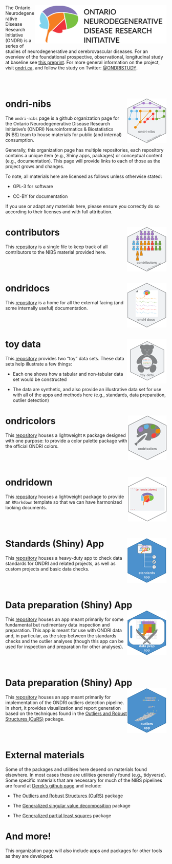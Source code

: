 
# <img src='etc/ONDRIlogo.png' align="right" height="120"/>

The Ontario Neurodegenerative Disease Research Initiative (ONDRI) is a
series of studies of neurodegenerative and cerebrovascular diseases. For
an overview of the foundational prospective, observational, longitudinal
study at baseline see [this
preprint](https://www.medrxiv.org/content/10.1101/2020.07.30.20165456v1.full).
For more general information on the project, visit
[ondri.ca](https://ondri.ca/), and follow the study on Twitter:
[@ONDRISTUDY](https://twitter.com/ONDRISTUDY/).

<br><br>

# ondri-nibs <img src='etc/ondrinibs_hex.png' align="right" height="139"/>

The `ondri-nibs` page is a github organization page for the Ontario
Neurodegenerative Disease Research Initiative’s (ONDRI) Neuroinformatics
& Biostatistics (NIBS) team to house materials for public (and internal)
consumption.

Generally, this organization page has multiple repositories, each
repository contains a unique item (e.g., Shiny apps, packages) or
conceptual content (e.g., documentation). This page will provide links
to each of those as the project grows and changes.

To note, all materials here are licensed as follows unless otherwise
stated:

  - GPL-3 for software

  - CC-BY for documentation

If you use or adapt any materials here, please ensure you correctly do
so according to their licenses and with full attribution.

# contributors <img src='etc/contributors_hex.png' align="right" height="139"/>

This [repository](https://github.com/ondri-nibs/contributors) is a
single file to keep track of all contributors to the NIBS material
provided here.

<br><br>

# ondridocs <img src='etc/ondridocs.png' align="right" height="139"/>

This [repository](https://github.com/ondri-nibs/documentation) is a home
for all the external facing (and some internally useful) documentation.

<br><br>

# toy data <img src='etc/toy_data_hex.png' align="right" height="139"/>

This [repository](https://github.com/ondri-nibs/toy_data) provides two
“toy” data sets. These data sets help illustrate a few things:

  - Each one shows how a tabular and non-tabular data set would be
    constructed

  - The data are synthetic, and also provide an illustrative data set
    for use with all of the apps and methods here (e.g., standards, data
    preparation, outlier detection)

# ondricolors <img src='etc/ondricolors.png' align="right" height="139"/>

This [repository](https://github.com/ondri-nibs/ondricolors) houses a
lightweight `R` package designed with one purpose: to provide a color
palette package with the official ONDRI colors.

<br><br>

# ondridown <img src='etc/ondridown_hex.png' align="right" height="139"/>

This [repository](https://github.com/ondri-nibs/ondridown) houses a
lightweight package to provide an `RMarkdown` template so that we can
have harmonized looking documents.

<br><br>

# Standards (Shiny) App <img src='etc/standards_app_hex.png' align="right" height="139"/>

This [repository](https://github.com/ondri-nibs/standards_app) houses a
heavy-duty app to check data standards for ONDRI and related projects,
as well as custom projects and basic data checks.

<br><br>

# Data preparation (Shiny) App <img src='etc/dataprep_app_logo.png' align="right" height="139"/>

This [repository](https://github.com/ondri-nibs/dataprep_app) houses an
app meant primarily for some fundamental but rudimentary data inspection
and preparation. This app is meant for use with ONDRI data and, in
particular, as the step between the standards checks and the outlier
analyses (though this app can be used for inspection and preparation for
other analyses).

<br><br>

# Data preparation (Shiny) App <img src='etc/outliers_app_logo.png' align="right" height="139"/>

This [repository](https://github.com/ondri-nibs/outliers_app) houses an
app meant primarily for implementation of the ONDRI outliers detection
pipeline. In short, it provides visualization and report generation
based on the techniques found in the [Outliers and Robust Structures
(OuRS)](https://github.com/derekbeaton/OuRS) package.

<br><br>

# External materials

Some of the packages and utilities here depend on materials found
elsewhere. In most cases these are utilities generally found (e.g.,
tidyverse). Some specific materials that are necessary for much of the
NIBS pipelines are found at [Derek’s github
page](https://github.com/derekbeaton/) and include:

  - The [Outliers and Robust Structures
    (OuRS)](https://github.com/derekbeaton/OuRS) package

  - The [Generalized singular value
    decomposition](https://github.com/derekbeaton/GSVD) package

  - The [Generalized partial least
    squares](https://github.com/derekbeaton/GPLS) package

# And more\!

This organization page will also include apps and packages for other
tools as they are developed.
